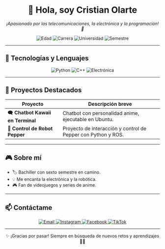 <!--
  README de perfil de Cristian Olarte
  Colores: blanco y rosa (#FF69B4)
-->

<h1 align="center">👋 Hola, soy Cristian Olarte</h1>
<p align="center">
  <em>¡Apasionado por las telecomunicaciones, la electrónica y la programación! 💖</em>
</p>

<p align="center">
  <img src="https://img.shields.io/badge/🧑‍🎓%20Edad-21%20años-FF69B4?style=flat-square&logo=age&logoColor=white" alt="Edad">
  <img src="https://img.shields.io/badge/🎓%20Carrera-Ingeniería%20de%20Telecomunicaciones-FF69B4?style=flat-square&logo=university&logoColor=white" alt="Carrera">
  <img src="https://img.shields.io/badge/🏫%20Universidad-Santo%20Tomás-FF69B4?style=flat-square&logo=university&logoColor=white" alt="Universidad">
  <img src="https://img.shields.io/badge/Semestre-6°-FF69B4?style=flat-square&logo=calendar&logoColor=white" alt="Semestre">
</p>

---

## 🔧 Tecnologías y Lenguajes

<p align="center">
  <img src="https://img.shields.io/badge/Python-FF69B4?style=flat-square&logo=python&logoColor=white" alt="Python">
  <img src="https://img.shields.io/badge/C++-FF69B4?style=flat-square&logo=c%2B%2B&logoColor=white" alt="C++">
  <img src="https://img.shields.io/badge/‍💻Electrónica-FF69B4?style=flat-square&logo=circuit&logoColor=white" alt="Electrónica">
</p>

---

## 🚀 Proyectos Destacados

| Proyecto                                     | Descripción breve                                                 |
|----------------------------------------------|-------------------------------------------------------------------|
| 🗨️ **Chatbot Kawaii en Terminal**            | Chatbot con personalidad anime, ejecutable en Ubuntu.            |
| 🤖 **Control de Robot Pepper**               | Proyecto de interacción y control de Pepper con Python y ROS.    |

---

## 🎮 Sobre mí

- 🏷️ Bachiller con sexto semestre en camino.  
- 💡 Me encanta la electrónica y la robótica.  
- 🎮 Fan de videojuegos y series de anime.  

---

## 📫 Contáctame

<p align="center">
  <a href="mailto:cyt81270@gmail.com">
    <img src="https://img.shields.io/badge/Email-cyt81270%40gmail.com-FF69B4?style=flat-square&logo=gmail&logoColor=white" alt="Email">
  </a>
  <a href="https://instagram.com/tu_usuario" target="_blank">
    <img src="https://img.shields.io/badge/Instagram-FF69B4?style=flat-square&logo=instagram&logoColor=white" alt="Instagram">
  </a>
  <a href="https://facebook.com/tu_usuario" target="_blank">
    <img src="https://img.shields.io/badge/Facebook-FF69B4?style=flat-square&logo=facebook&logoColor=white" alt="Facebook">
  </a>
  <a href="https://www.tiktok.com/@tu_usuario" target="_blank">
    <img src="https://img.shields.io/badge/TikTok-FF69B4?style=flat-square&logo=tiktok&logoColor=white" alt="TikTok">
  </a>
</p>

---

<p align="center">✨ ¡Gracias por pasar! Siempre en búsqueda de nuevos retos y aprendizajes 💪🌸</p>

